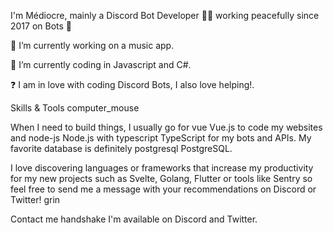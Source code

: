 

I'm Médiocre, mainly a Discord Bot Developer 👨‍💻 working peacefully since 2017 on Bots 🚀

🔭 I’m currently working on a music app.

🌱 I’m currently coding in Javascript and C#.


❓ I am in love with coding Discord Bots, I also love helping!.

Skills & Tools computer_mouse

When I need to build things, I usually go for vue Vue.js to code my websites and node-js Node.js with typescript TypeScript for my bots and APIs. My favorite database is definitely postgresql PostgreSQL.

I love discovering languages or frameworks that increase my productivity for my new projects such as Svelte, Golang, Flutter or tools like Sentry so feel free to send me a message with your recommendations on Discord or Twitter! grin

Contact me handshake
I'm available on Discord and Twitter.
